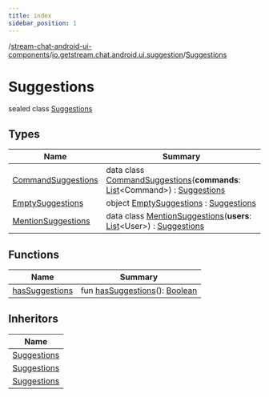 ```yaml
---
title: index
sidebar_position: 1
---
```

/[stream-chat-android-ui-components](../../index.md)/[io.getstream.chat.android.ui.suggestion](../index.md)/[Suggestions](index.md)  
  
  
  
# Suggestions  
sealed class [Suggestions](index.md)  
  
## Types  
  
|  Name |  Summary | 
|---|---|
| <a name="io.getstream.chat.android.ui.suggestion/Suggestions.CommandSuggestions///PointingToDeclaration/"></a>[CommandSuggestions](CommandSuggestions/index.md)| <a name="io.getstream.chat.android.ui.suggestion/Suggestions.CommandSuggestions///PointingToDeclaration/"></a>data class [CommandSuggestions](CommandSuggestions/index.md)(**commands**: [List](https://kotlinlang.org/api/latest/jvm/stdlib/kotlin.collections/-list/index.html)&lt;Command&gt;) : [Suggestions](index.md)|
| <a name="io.getstream.chat.android.ui.suggestion/Suggestions.EmptySuggestions///PointingToDeclaration/"></a>[EmptySuggestions](EmptySuggestions/index.md)| <a name="io.getstream.chat.android.ui.suggestion/Suggestions.EmptySuggestions///PointingToDeclaration/"></a>object [EmptySuggestions](EmptySuggestions/index.md) : [Suggestions](index.md)|
| <a name="io.getstream.chat.android.ui.suggestion/Suggestions.MentionSuggestions///PointingToDeclaration/"></a>[MentionSuggestions](MentionSuggestions/index.md)| <a name="io.getstream.chat.android.ui.suggestion/Suggestions.MentionSuggestions///PointingToDeclaration/"></a>data class [MentionSuggestions](MentionSuggestions/index.md)(**users**: [List](https://kotlinlang.org/api/latest/jvm/stdlib/kotlin.collections/-list/index.html)&lt;User&gt;) : [Suggestions](index.md)|
  
  
## Functions  
  
|  Name |  Summary | 
|---|---|
| <a name="io.getstream.chat.android.ui.suggestion/Suggestions/hasSuggestions/#/PointingToDeclaration/"></a>[hasSuggestions](hasSuggestions.md)| <a name="io.getstream.chat.android.ui.suggestion/Suggestions/hasSuggestions/#/PointingToDeclaration/"></a>fun [hasSuggestions](hasSuggestions.md)(): [Boolean](https://kotlinlang.org/api/latest/jvm/stdlib/kotlin/-boolean/index.html)|
  
  
## Inheritors  
  
|  Name | 
|---|
| <a name="io.getstream.chat.android.ui.suggestion/Suggestions.MentionSuggestions///PointingToDeclaration/"></a>[Suggestions](MentionSuggestions/index.md)|
| <a name="io.getstream.chat.android.ui.suggestion/Suggestions.CommandSuggestions///PointingToDeclaration/"></a>[Suggestions](CommandSuggestions/index.md)|
| <a name="io.getstream.chat.android.ui.suggestion/Suggestions.EmptySuggestions///PointingToDeclaration/"></a>[Suggestions](EmptySuggestions/index.md)|

